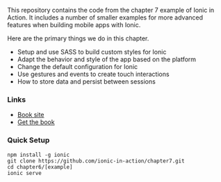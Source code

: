 This repository contains the code from the chapter 7 example of Ionic in Action. It includes a number of smaller examples for more advanced features when building mobile apps with Ionic.

Here are the primary things we do in this chapter.

* Setup and use SASS to build custom styles for Ionic
* Adapt the behavior and style of the app based on the platform
* Change the default configuration for Ionic
* Use gestures and events to create touch interactions
* How to store data and persist between sessions

### Links

* [Book site](http://ionicinaction.com/)
* [Get the book](http://www.manning.com/wilken?a_aid=ionicinaction)

### Quick Setup

    npm install -g ionic
    git clone https://github.com/ionic-in-action/chapter7.git
    cd chapter6/[example]
    ionic serve
